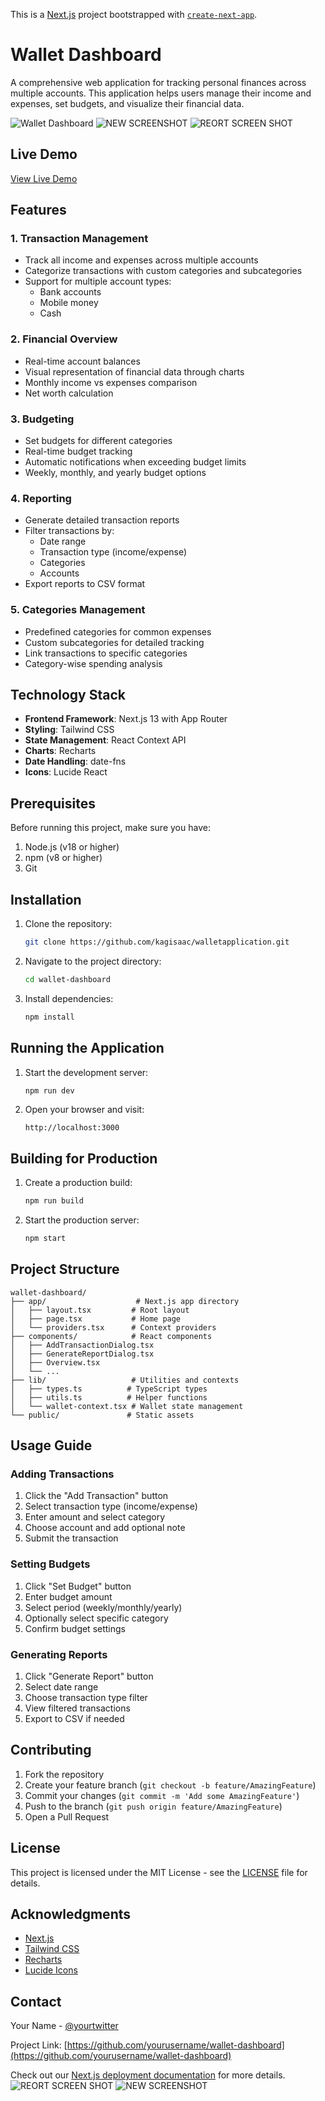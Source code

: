 This is a [Next.js](https://nextjs.org/) project bootstrapped with [`create-next-app`](https://github.com/vercel/next.js/tree/canary/packages/create-next-app).
# Wallet Dashboard

A comprehensive web application for tracking personal finances across multiple accounts. This application helps users manage their income and expenses, set budgets, and visualize their financial data.

![Wallet Dashboard](https://i.imgur.com/example.png)
![NEW SCREENSHOT](https://github.com/user-attachments/assets/37e6031d-0340-41c1-9dd7-e8b305c1d197)
![REORT SCREEN SHOT](https://github.com/user-attachments/assets/b0fbcea1-2b5c-496e-95fe-beca1bd182ff)



## Live Demo

[View Live Demo](https://walletapplication.vercel.app/)

## Features

### 1. Transaction Management
- Track all income and expenses across multiple accounts
- Categorize transactions with custom categories and subcategories
- Support for multiple account types:
  - Bank accounts
  - Mobile money
  - Cash

### 2. Financial Overview
- Real-time account balances
- Visual representation of financial data through charts
- Monthly income vs expenses comparison
- Net worth calculation

### 3. Budgeting
- Set budgets for different categories
- Real-time budget tracking
- Automatic notifications when exceeding budget limits
- Weekly, monthly, and yearly budget options

### 4. Reporting
- Generate detailed transaction reports
- Filter transactions by:
  - Date range
  - Transaction type (income/expense)
  - Categories
  - Accounts
- Export reports to CSV format

### 5. Categories Management
- Predefined categories for common expenses
- Custom subcategories for detailed tracking
- Link transactions to specific categories
- Category-wise spending analysis

## Technology Stack

- **Frontend Framework**: Next.js 13 with App Router
- **Styling**: Tailwind CSS
- **State Management**: React Context API
- **Charts**: Recharts
- **Date Handling**: date-fns
- **Icons**: Lucide React

## Prerequisites

Before running this project, make sure you have:

1. Node.js (v18 or higher)
2. npm (v8 or higher)
3. Git

## Installation

1. Clone the repository:
   ```bash
   git clone https://github.com/kagisaac/walletapplication.git
   ```

2. Navigate to the project directory:
   ```bash
   cd wallet-dashboard
   ```

3. Install dependencies:
   ```bash
   npm install
   ```

## Running the Application

1. Start the development server:
   ```bash
   npm run dev
   ```

2. Open your browser and visit:
   ```
   http://localhost:3000
   ```

## Building for Production

1. Create a production build:
   ```bash
   npm run build
   ```

2. Start the production server:
   ```bash
   npm start
   ```

## Project Structure

```
wallet-dashboard/
├── app/                    # Next.js app directory
│   ├── layout.tsx         # Root layout
│   ├── page.tsx           # Home page
│   └── providers.tsx      # Context providers
├── components/            # React components
│   ├── AddTransactionDialog.tsx
│   ├── GenerateReportDialog.tsx
│   ├── Overview.tsx
│   └── ...
├── lib/                   # Utilities and contexts
│   ├── types.ts          # TypeScript types
│   ├── utils.ts          # Helper functions
│   └── wallet-context.tsx # Wallet state management
└── public/               # Static assets
```

## Usage Guide

### Adding Transactions
1. Click the "Add Transaction" button
2. Select transaction type (income/expense)
3. Enter amount and select category
4. Choose account and add optional note
5. Submit the transaction

### Setting Budgets
1. Click "Set Budget" button
2. Enter budget amount
3. Select period (weekly/monthly/yearly)
4. Optionally select specific category
5. Confirm budget settings

### Generating Reports
1. Click "Generate Report" button
2. Select date range
3. Choose transaction type filter
4. View filtered transactions
5. Export to CSV if needed

## Contributing

1. Fork the repository
2. Create your feature branch (`git checkout -b feature/AmazingFeature`)
3. Commit your changes (`git commit -m 'Add some AmazingFeature'`)
4. Push to the branch (`git push origin feature/AmazingFeature`)
5. Open a Pull Request

## License

This project is licensed under the MIT License - see the [LICENSE](LICENSE) file for details.

## Acknowledgments

- [Next.js](https://nextjs.org/)
- [Tailwind CSS](https://tailwindcss.com/)
- [Recharts](https://recharts.org/)
- [Lucide Icons](https://lucide.dev/)

## Contact

Your Name - [@yourtwitter](https://twitter.com/yourtwitter)

Project Link: [https://github.com/yourusername/wallet-dashboard](https://github.com/yourusername/wallet-dashboard)

Check out our [Next.js deployment documentation](https://nextjs.org/docs/deployment) for more details.
![REORT SCREEN SHOT](https://github.com/user-attachments/assets/edf60382-288f-4169-a07b-1ca870a8bffb)
![NEW SCREENSHOT](https://github.com/user-attachments/assets/a6374941-2b5c-427b-9e4e-7fcb9b15006c)
